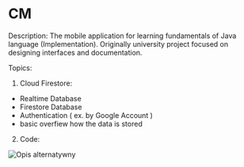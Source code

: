 # CM
Description:
The mobile application for learning fundamentals of Java language (Implementation). 
Originally university project focused on designing interfaces and  documentation.


Topics:
1) Cloud Firestore:
- Realtime Database
- Firestore Database
- Authentication ( ex. by Google Account )
- basic overfiew how the data is stored 

2) Code:

![Opis alternatywny](https://i.ibb.co/xsg7QdL/Portfolio-CV.png)


